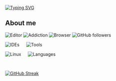 [![Typing SVG](https://readme-typing-svg.demolab.com?font=Fira+Code&size=21&pause=1000&color=A7C7DC&width=500&height=30&lines=Python+script+kid+and+professional+nerd)](https://git.io/typing-svg)
## About me
![Editor](https://img.shields.io/badge/Editor-Jetbrains%20IDEs-yellowgreen/?color=lightblue&)
![Addiction](https://img.shields.io/badge/Addicted%20to-Python-orange/?logo=python&logoColor=lightblue&color=lightblue)
![Browser](https://img.shields.io/badge/Browser-Arc-default?logo=arc&logoColor=%23bd21aaf&color=lightblue)
![GitHub followers](https://img.shields.io/github/followers/lilbrocodes?color=lightblue&label=User%20Followers&logo=github&style=flat)

![IDEs](https://skillicons.dev/icons?i=idea,pycharm,phpstorm,clion,webstorm,vscode) &emsp;
![Tools](https://skillicons.dev/icons?i=discord,bots,yarn,gradle,mysql,vue)

![Linux](https://skillicons.dev/icons?i=linux,arch) &emsp;
![Languages](https://skillicons.dev/icons?i=py,cs,java,php,html,css,js,powershell)

<br>

[![GitHub Streak](https://streak-stats.demolab.com?user=lilbrocodes&theme=github-dark-blue&border=3A3A3A)](https://git.io/streak-stats)
